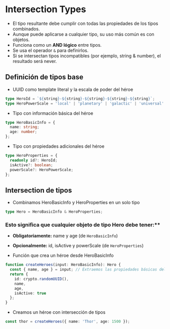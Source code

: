 # Intersection Types

- El tipo resultante debe cumplir con todas las propiedades de los tipos combinados.
- Aunque puede aplicarse a cualquier tipo, su uso más común es con objetos.
- Funciona como un **AND lógico** entre tipos.
- Se usa el operador `&` para definirlos.
- Si se intersectan tipos incompatibles (por ejemplo, string & number), el resultado será never.

## Definición de tipos base

- UUID como template literal y la escala de poder del héroe

```ts
type HeroId = `${string}-${string}-${string}-${string}-${string}`;
type HeroPowerScale = 'local' | 'planetary' | 'galactic' | 'universal' | 'multiversal' | 'omnipresent';
```

- Tipo con información básica del héroe

```ts
type HeroBasicInfo = {
  name: string;
  age: number;
};
```

- Tipo con propiedades adicionales del héroe

```ts
type HeroProperties = {
  readonly id?: HeroId;
  isActive?: boolean;
  powerScale?: HeroPowerScale;
};
```

## Intersection de tipos

- Combinamos HeroBasicInfo y HeroProperties en un solo tipo

```ts
type Hero = HeroBasicInfo & HeroProperties;
```

### Esto significa que cualquier objeto de tipo Hero debe tener:**

- **Obligatoriamente:** name y age (de `HeroBasicInfo`)
- **Opcionalmente:** id, isActive y powerScale (de `HeroProperties`)

- Función que crea un héroe desde HeroBasicInfo

```ts
function createHeroes(input: HeroBasicInfo): Hero {
  const { name, age } = input; // Extraemos las propiedades básicas del hero
  return {
    id: crypto.randomUUID(),
    name,
    age,
    isActive: true
  };
}
```

- Creamos un héroe con intersección de tipos

```ts
const thor = createHeroes({ name: 'Thor', age: 1500 });
```

